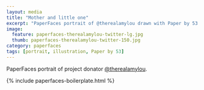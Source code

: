 ```yaml
---
layout: media
title: "Mother and little one"
excerpt: "PaperFaces portrait of @therealamylou drawn with Paper by 53 on an iPad."
image: 
  feature: paperfaces-therealamylou-twitter-lg.jpg
  thumb: paperfaces-therealamylou-twitter-150.jpg
category: paperfaces
tags: [portrait, illustration, Paper by 53]
---
```


PaperFaces portrait of project donator [@therealamylou](http://twitter.com/therealamylou).

{% include paperfaces-boilerplate.html %}